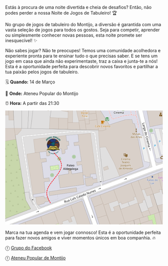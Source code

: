 Estás à procura de uma noite divertida e cheia de desafios? Então, não podes perder a nossa Noite de Jogos de Tabuleiro! 🏆

No grupo de jogos de tabuleiro do Montijo, a diversão é garantida com uma vasta seleção de jogos para todos os gostos. Seja para competir, aprender ou simplesmente conhecer novas pessoas, esta noite promete ser inesquecível! ✨

Não sabes jogar? Não te preocupes! Temos uma comunidade acolhedora e experiente pronta para te ensinar tudo o que precisas saber. E se tens um jogo em casa que ainda não experimentaste, traz a caixa e junta-te a nós! Esta é a oportunidade perfeita para descobrir novos favoritos e partilhar a tua paixão pelos jogos de tabuleiro.

🗓 **Quando:** 14 de Março

📍 **Onde:** Ateneu Popular do Montijo

⏰ **Hora:** A partir das 21:30

![image.png](images/ateneu.png)

Marca na tua agenda e vem jogar connosco! Esta é a oportunidade perfeita para fazer novos amigos e viver momentos únicos em boa companhia. 🔥

ⓕ [Grupo do Facebook](https://www.facebook.com/groups/2596188520771379)
     
ⓕ [Ateneu Popular de Montijo](https://www.facebook.com/AteneuPopularMontijo)